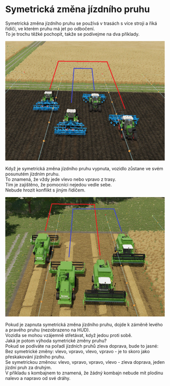 # Symetrická změna jízdního pruhu

  
Symetrická změna jízdního pruhu se používá v trasách s více stroji a říká řidiči, ve kterém pruhu má jet po odbočení.  
To je trochu těžké pochopit, takže se podívejme na dva příklady.  


![Image](../assets/images/regularchange_0_0_1020_765.png)

  
Když je symetrická změna jízdního pruhu vypnuta, vozidlo zůstane ve svém posunutém jízdním pruhu.  
To znamená, že vždy jede vlevo nebo vpravo z trasy.  
Tím je zajištěno, že pomocníci nejedou vedle sebe.  
Nebude hrozit konflikt s jiným řidičem.  


![Image](../assets/images/symetricchange_0_0_1020_765.png)

  
Pokud je zapnuta symetrická změna jízdního pruhu, dojde k záměně levého a pravého pruhu (nezobrazeno na HUD).  
Vozidla se mohou vzájemně střetávat, když jedou proti sobě.  
Jaká je potom výhoda symetrické změny pruhu?  
Pokud se podíváte na pořadí jízdních pruhů zleva doprava, bude to jasné:  
Bez symetrické změny: vlevo, vpravo, vlevo, vpravo - je to skoro jako přeskakování jízdního pruhu.  
Se symetrickou změnou: vlevo, vpravo, vpravo, vlevo - zleva doprava, jeden jízdní pruh za druhým.  
V příkladu s kombajnem to znamená, že žádný kombajn nebude mít plodinu nalevo a napravo od své dráhy.  


